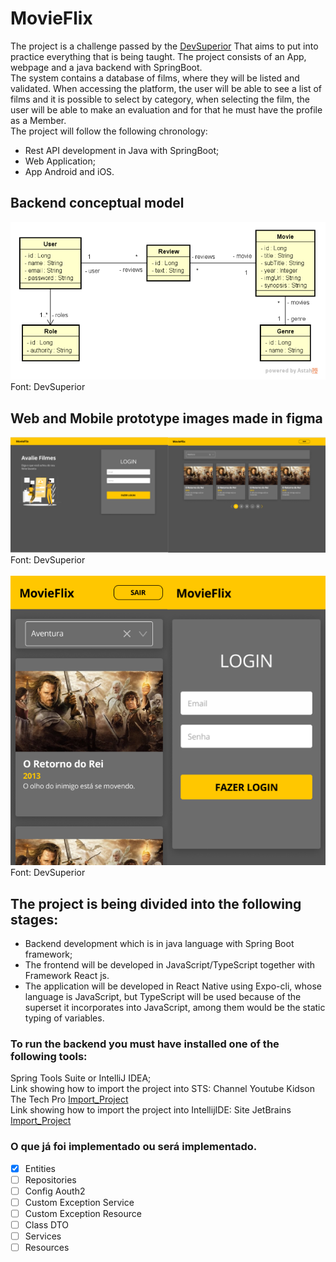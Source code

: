 # MovieFlix
The project is a challenge passed by the [DevSuperior](https://devsuperior.com.br/) That aims to put into practice everything that is being taught. The project consists of an App, webpage and a java backend with SpringBoot.\
The system contains a database of films, where they will be listed and validated. When accessing the platform, the user will be able to see a list of films and it is possible to select by category, when selecting the film, the user will be able to make an evaluation and for that he must have the profile as a Member.\
The project will follow the following chronology:
* Rest API development in Java with SpringBoot;
* Web Application;
* App Android and iOS.

## Backend conceptual model
![Conceptual_model](./img/modelo_conceitual.png)
Font: DevSuperior

## Web and Mobile prototype images made in figma
![Web_APP](./img/web.png)
Font: DevSuperior
\
\
![APP](./img/mobile.png)
Font: DevSuperior

## The project is being divided into the following stages: 
* Backend development which is in java language with Spring Boot framework;
* The frontend will be developed in JavaScript/TypeScript together with Framework React js.
* The application will be developed in React Native using Expo-cli, whose language is JavaScript, but TypeScript will be used because of the superset it incorporates into JavaScript, among them would be the static typing of variables.

### To run the backend you must have installed one of the following tools:

Spring Tools Suite or IntelliJ IDEA;\
Link showing how to import the project into STS: Channel Youtube Kidson The Tech Pro [Import_Project](https://www.youtube.com/watch?v=aE-aH6bnPSc&ab_channel=KindsonTheTechPro)\
Link showing how to import the project into IntellijIDE: Site JetBrains [Import_Project](https://www.jetbrains.com/help/idea/import-project-or-module-wizard.html#import-project)

### O que já foi implementado ou será implementado.

- [x] Entities
- [ ] Repositories
- [ ] Config Aouth2
- [ ] Custom Exception Service
- [ ] Custom Exception Resource
- [ ] Class DTO
- [ ] Services
- [ ] Resources